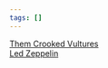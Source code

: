 ```yaml
---
tags: []
---
```

   
[Them Crooked Vultures](./Them%20Crooked%20Vultures.md)   
[Led Zeppelin](/not_created.md)